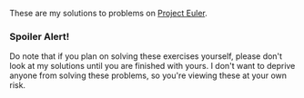 These are my solutions to problems on [Project Euler](http://projectseuler.net).

### Spoiler Alert!

Do note that if you plan on solving these exercises yourself, please don't look at my solutions until you are finished with yours. I don't want to deprive anyone from solving these problems, so you're viewing these at your own risk.
